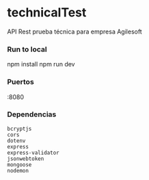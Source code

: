 # technicalTest
API Rest prueba técnica para empresa Agilesoft

### Run to local
npm install
npm run dev

### Puertos
:8080


### Dependencias
```
bcryptjs
cors
dotenv
express
express-validator
jsonwebtoken
mongoose
nodemon
```
